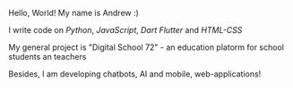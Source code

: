 Hello, World! My name is Andrew :)

I write code on *Python*, *JavaScript*, *Dart Flutter* and *HTML-CSS*

My general project is "Digital School 72" - an education platorm for school students an teachers

Besides, I am developing chatbots, AI and mobile, web-applications!

<!---
AndrewBalin/AndrewBalin is a ✨ special ✨ repository because its `README.md` (this file) appears on your GitHub profile.
You can click the Preview link to take a look at your changes.
--->
